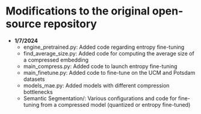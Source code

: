 # Modifications to the original open-source repository

- **1/7/2024**
    - engine_pretrained.py: Added code regarding entropy fine-tuning
    - find_average_size.py: Added code for computing the average size of a compressed embedding
    - main_compress.py: Added code to launch entropy fine-tuning
    - main_finetune.py: Added code to fine-tune on the UCM and Potsdam datasets
    - models_mae.py: Added models with different compression bottlenecks
    - Semantic Segmentation/: Various configurations and code for fine-tuning from a compressed model (quantized or entropy fine-tuned)